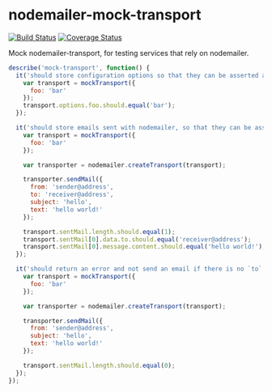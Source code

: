 # nodemailer-mock-transport

[![Build Status](https://travis-ci.org/bcoe/nodemailer-mock-transport.png)](https://travis-ci.org/bcoe/nodemailer-mock-transport)
[![Coverage Status](https://coveralls.io/repos/bcoe/nodemailer-mock-transport/badge.svg?branch=)](https://coveralls.io/r/bcoe/nodemailer-mock-transport?branch=)

Mock nodemailer-transport, for testing services that rely on nodemailer.

```js
describe('mock-transport', function() {
  it('should store configuration options so that they can be asserted against', function() {
    var transport = mockTransport({
      foo: 'bar'
    });
    transport.options.foo.should.equal('bar');
  });

  it('should store emails sent with nodemailer, so that they can be asserted against', function() {
    var transport = mockTransport({
      foo: 'bar'
    });

    var transporter = nodemailer.createTransport(transport);

    transporter.sendMail({
      from: 'sender@address',
      to: 'receiver@address',
      subject: 'hello',
      text: 'hello world!'
    });

    transport.sentMail.length.should.equal(1);
    transport.sentMail[0].data.to.should.equal('receiver@address');
    transport.sentMail[0].message.content.should.equal('hello world!');
  });

  it('should return an error and not send an email if there is no `to` in the mail data object', function () {
    var transport = mockTransport({
      foo: 'bar'
    });

    var transporter = nodemailer.createTransport(transport);

    transporter.sendMail({
      from: 'sender@address',
      subject: 'hello',
      text: 'hello world!'
    });

    transport.sentMail.length.should.equal(0);
  });
});
```
